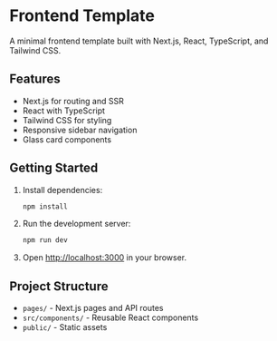 # Frontend Template

A minimal frontend template built with Next.js, React, TypeScript, and Tailwind CSS.

## Features

- Next.js for routing and SSR
- React with TypeScript
- Tailwind CSS for styling
- Responsive sidebar navigation
- Glass card components

## Getting Started

1. Install dependencies:
   ```bash
   npm install
   ```

2. Run the development server:
   ```bash
   npm run dev
   ```

3. Open [http://localhost:3000](http://localhost:3000) in your browser.

## Project Structure

- `pages/` - Next.js pages and API routes
- `src/components/` - Reusable React components
- `public/` - Static assets
